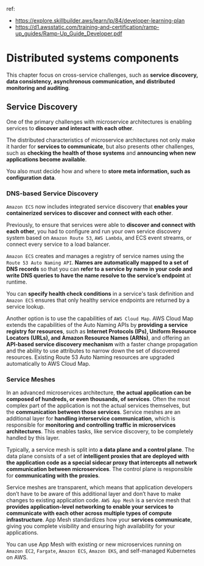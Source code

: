 ref: 
- https://explore.skillbuilder.aws/learn/lp/84/developer-learning-plan
- https://d1.awsstatic.com/training-and-certification/ramp-up_guides/Ramp-Up_Guide_Developer.pdf

# **Distributed systems components**
This chapter focus on cross-service challenges, such as **service discovery, data consistency, asynchronous communication, and distributed monitoring and auditing**.

## **Service Discovery**
One of the primary challenges with microservice architectures is enabling services to **discover and interact with each other**. 

The distributed characteristics of microservice architectures not only make it harder for **services to communicate**, but also presents other challenges, such as **checking the health of those systems** and **announcing when new applications become available**.

You also must decide how and where to **store meta information, such as configuration data**.

### **DNS-based Service Discovery**
`Amazon ECS` now includes integrated service discovery that **enables your containerized services to discover and connect with each other**.

Previously, to ensure that services were able to **discover and connect with each other**, you had to configure and run your own service discovery system based on `Amazon Route 53`, `AWS Lambda`, and ECS event streams, or connect every service to a load balancer.

`Amazon ECS` creates and manages a registry of service names using the `Route 53 Auto Naming API`. **Names are automatically mapped to a set of DNS records** so that you can **refer to a service by name in your code and write DNS queries to have the name resolve to the service’s endpoint** at runtime. 

You can **specify health check conditions** in a service's task definition and `Amazon ECS` ensures that only healthy service endpoints are returned by a service lookup.

Another option is to use the capabilities of `AWS Cloud Map`. AWS Cloud Map extends the capabilities of the Auto Naming APIs by **providing a service registry for resources**, such as **Internet Protocols (IPs), Uniform Resource Locators (URLs), and Amazon Resource Names (ARNs)**, and offering an **API-based service discovery mechanism** with a faster change propagation and the ability to use attributes to narrow down the set of
discovered resources. Existing Route 53 Auto Naming resources are upgraded automatically to AWS Cloud Map.

### **Service Meshes**
In an advanced microservices architecture, **the actual application can be composed of hundreds, or even thousands, of services**. Often the most complex part of the application is not the actual services themselves, but the **communication between those services**. Service meshes are an additional layer for **handling interservice communication**, which is responsible for **monitoring and controlling traffic in microservices architectures**. This enables tasks, like service discovery, to be completely handled by this layer.

Typically, a service mesh is split into **a data plane and a control plane**. The data plane consists of a set of **intelligent proxies that are deployed with the application code as a special sidecar proxy that intercepts all network communication between microservices**. The control plane is responsible for **communicating with the proxies**.

Service meshes are transparent, which means that application developers don’t have to be aware of this additional layer and don’t have to make changes to existing application code. `AWS App Mesh` is a service mesh that **provides application-level networking to enable your services to communicate with each other across multiple types of compute infrastructure**. App Mesh standardizes how your **services communicate**, giving you
complete visibility and ensuring high availability for your applications.

You can use App Mesh with existing or new microservices running on `Amazon EC2`, `Fargate`, `Amazon ECS`, `Amazon EKS`, and self-managed Kubernetes on AWS.

